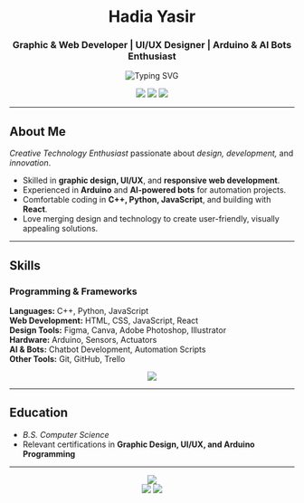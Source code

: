 <h1 align="center">Hadia Yasir</h1>
<h3 align="center">Graphic & Web Developer | UI/UX Designer | Arduino & AI Bots Enthusiast</h3>

<p align="center">
<img src="https://readme-typing-svg.herokuapp.com?font=Fira+Code&weight=600&size=18&duration=2400&pause=900&color=00FF9D&center=true&vCenter=true&width=560&lines=Graphic+Design;Web+Development;UI%2FUX+Design;Arduino+Projects;AI+Bots;C%2B%2B%2C+Python%2C+JavaScript;React+Applications" alt="Typing SVG" />
</p>

<p align="center">
  <a href="https://linkedin.com/in/hadiayasir"><img src="https://img.shields.io/badge/-LinkedIn-0077B5?style=for-the-badge&logo=linkedin&logoColor=white"/></a>
  <a href="https://medium.com/@hadiayasir"><img src="https://img.shields.io/badge/-Medium-000000?style=for-the-badge&logo=medium&logoColor=white"/></a>
  <a href="mailto:hadiayasir@gmail.com"><img src="https://img.shields.io/badge/Email-d14836?style=for-the-badge&logo=gmail&logoColor=white"/></a>
</p>

---

## About Me  

*Creative Technology Enthusiast* passionate about *design, development,* and *innovation*.  
- Skilled in **graphic design, UI/UX**, and **responsive web development**.  
- Experienced in **Arduino** and **AI-powered bots** for automation projects.  
- Comfortable coding in **C++, Python, JavaScript**, and building with **React**.  
- Love merging design and technology to create user-friendly, visually appealing solutions.  

---

## Skills  

### Programming & Frameworks  
**Languages:** C++, Python, JavaScript  
**Web Development:** HTML, CSS, JavaScript, React  
**Design Tools:** Figma, Canva, Adobe Photoshop, Illustrator  
**Hardware:** Arduino, Sensors, Actuators  
**AI & Bots:** Chatbot Development, Automation Scripts  
**Other Tools:** Git, GitHub, Trello  

<p align="center">
  <img src="https://skillicons.dev/icons?i=cpp,python,js,react,html,css,figma,arduino,git,github,photoshop,illustrator&perline=8" />
</p>

---




## Education  

- *B.S. Computer Science* 
- Relevant certifications in **Graphic Design, UI/UX, and Arduino Programming**  

---

<p align="center">
  <img src="https://komarev.com/ghpvc/?username=hadiayasir&color=00FF9D&style=for-the-badge&label=Profile+Views" />
  <br/>
  <img src="https://img.shields.io/github/followers/hadiayasir?label=Followers&style=social" />
  <img src="https://img.shields.io/github/stars/hadiayasir?label=Stars&style=social" />
</p>
